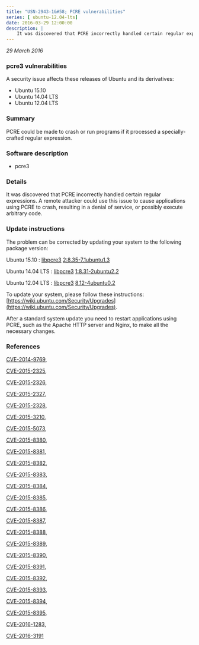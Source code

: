 ```yaml
---
title: "USN-2943-1&#58; PCRE vulnerabilities"
series: [ ubuntu-12.04-lts]
date: 2016-03-29 12:00:00
description: |
    It was discovered that PCRE incorrectly handled certain regular expressions. A remote attacker could use this issue to cause applications using PCRE to crash, resulting in a denial of service, or possibly execute arbitrary code. 
--- 
```

 
 

*29 March 2016*

### pcre3 vulnerabilities

A security issue affects these releases of Ubuntu and its derivatives:

* Ubuntu 15.10
* Ubuntu 14.04 LTS
* Ubuntu 12.04 LTS

### Summary

PCRE could be made to crash or run programs if it processed a specially-crafted regular expression.

### Software description

* pcre3 

### Details

It was discovered that PCRE incorrectly handled certain regular expressions. A remote attacker could use this issue to cause applications using PCRE to crash, resulting in a denial of service, or possibly execute arbitrary code. 

### Update instructions

The problem can be corrected by updating your system to the following package version:

Ubuntu 15.10
 : [libpcre3](https://launchpad.net/ubuntu/+source/pcre3) <span> [2:8.35-7.1ubuntu1.3](https://launchpad.net/ubuntu/+source/pcre3/2:8.35-7.1ubuntu1.3) </span> 

Ubuntu 14.04 LTS
 : [libpcre3](https://launchpad.net/ubuntu/+source/pcre3) <span> [1:8.31-2ubuntu2.2](https://launchpad.net/ubuntu/+source/pcre3/1:8.31-2ubuntu2.2) </span> 

Ubuntu 12.04 LTS
 : [libpcre3](https://launchpad.net/ubuntu/+source/pcre3) <span> [8.12-4ubuntu0.2](https://launchpad.net/ubuntu/+source/pcre3/8.12-4ubuntu0.2) </span> 

To update your system, please follow these instructions: [https://wiki.ubuntu.com/Security/Upgrades](https://wiki.ubuntu.com/Security/Upgrades).

After a standard system update you need to restart applications using PCRE, such as the Apache HTTP server and Nginx, to make all the necessary changes. 

### References

 
 [CVE-2014-9769](http://people.ubuntu.com/~ubuntu-security/cve/CVE-2014-9769), 

 [CVE-2015-2325](http://people.ubuntu.com/~ubuntu-security/cve/CVE-2015-2325), 

 [CVE-2015-2326](http://people.ubuntu.com/~ubuntu-security/cve/CVE-2015-2326), 

 [CVE-2015-2327](http://people.ubuntu.com/~ubuntu-security/cve/CVE-2015-2327), 

 [CVE-2015-2328](http://people.ubuntu.com/~ubuntu-security/cve/CVE-2015-2328), 

 [CVE-2015-3210](http://people.ubuntu.com/~ubuntu-security/cve/CVE-2015-3210), 

 [CVE-2015-5073](http://people.ubuntu.com/~ubuntu-security/cve/CVE-2015-5073), 

 [CVE-2015-8380](http://people.ubuntu.com/~ubuntu-security/cve/CVE-2015-8380), 

 [CVE-2015-8381](http://people.ubuntu.com/~ubuntu-security/cve/CVE-2015-8381), 

 [CVE-2015-8382](http://people.ubuntu.com/~ubuntu-security/cve/CVE-2015-8382), 

 [CVE-2015-8383](http://people.ubuntu.com/~ubuntu-security/cve/CVE-2015-8383), 

 [CVE-2015-8384](http://people.ubuntu.com/~ubuntu-security/cve/CVE-2015-8384), 

 [CVE-2015-8385](http://people.ubuntu.com/~ubuntu-security/cve/CVE-2015-8385), 

 [CVE-2015-8386](http://people.ubuntu.com/~ubuntu-security/cve/CVE-2015-8386), 

 [CVE-2015-8387](http://people.ubuntu.com/~ubuntu-security/cve/CVE-2015-8387), 

 [CVE-2015-8388](http://people.ubuntu.com/~ubuntu-security/cve/CVE-2015-8388), 

 [CVE-2015-8389](http://people.ubuntu.com/~ubuntu-security/cve/CVE-2015-8389), 

 [CVE-2015-8390](http://people.ubuntu.com/~ubuntu-security/cve/CVE-2015-8390), 

 [CVE-2015-8391](http://people.ubuntu.com/~ubuntu-security/cve/CVE-2015-8391), 

 [CVE-2015-8392](http://people.ubuntu.com/~ubuntu-security/cve/CVE-2015-8392), 

 [CVE-2015-8393](http://people.ubuntu.com/~ubuntu-security/cve/CVE-2015-8393), 

 [CVE-2015-8394](http://people.ubuntu.com/~ubuntu-security/cve/CVE-2015-8394), 

 [CVE-2015-8395](http://people.ubuntu.com/~ubuntu-security/cve/CVE-2015-8395), 

 [CVE-2016-1283](http://people.ubuntu.com/~ubuntu-security/cve/CVE-2016-1283), 

 [CVE-2016-3191](http://people.ubuntu.com/~ubuntu-security/cve/CVE-2016-3191)
 


